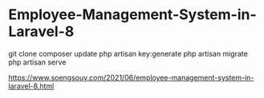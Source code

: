 # Employee-Management-System-in-Laravel-8
git clone 
composer update 
php artisan key:generate
php artisan migrate
php artisan serve

https://www.soengsouy.com/2021/06/employee-management-system-in-laravel-8.html
